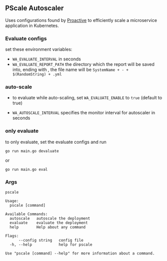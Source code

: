 ## PScale Autoscaler
Uses configurations found by [Proactive](https://github.com/vahidmostofi/proactive) to efficiently scale a microservice application in Kubernetes.

### Evaluate configs
set these environment variables:

- ``` WA_EVALUATE_INTERVAL ``` in seconds
- ``` WA_EVALUATE_REPORT_PATH ``` the directory which the report will be saved into, ending with \, the file name will be ```SystemName + - + $(RandomString) + .yml```

### auto-scale
- to evaluate while auto-scaling, set ```WA_EVALUATE_ENABLE``` to ```true``` (default to true)

- ```WA_AUTOSCALE_INTERVAL``` specifies the monitor interval for autoscaler in seconds

### only evaluate
to only evaluate, set the evaluate configs and run

``` go run main.go devaluate ```

or

``` go run main.go eval ```

### Args

```
pscale

Usage:
  pscale [command]

Available Commands:
  autoscale   autoscale the deployment
  evaluate    evaluate the deployment
  help        Help about any command

Flags:
      --config string   config file
  -h, --help            help for pscale

Use "pscale [command] --help" for more information about a command.
```